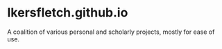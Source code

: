 # Ikersfletch.github.io

A coalition of various personal and scholarly projects, mostly for ease of use.
